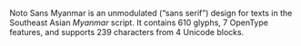 Noto Sans Myanmar is an unmodulated (“sans serif”) design for texts in the Southeast Asian _Myanmar_ script. It contains 610 glyphs, 7 OpenType features, and supports 239 characters from 4 Unicode blocks.